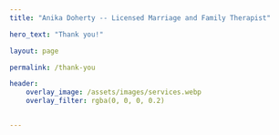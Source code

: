 ```yaml
---
title: "Anika Doherty -- Licensed Marriage and Family Therapist"

hero_text: "Thank you!"

layout: page

permalink: /thank-you

header:
    overlay_image: /assets/images/services.webp
    overlay_filter: rgba(0, 0, 0, 0.2)


---
```


